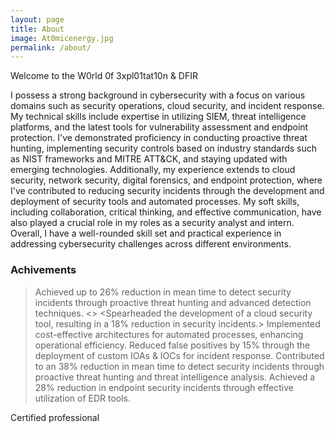 ```yaml
---
layout: page
title: About
image: At0micenergy.jpg
permalink: /about/
---
```


Welcome to the W0rld 0f 3xpl01tat10n & DFIR 

I possess a strong background in cybersecurity with a focus on various domains such as security operations, cloud security, and incident response. My technical skills include expertise in utilizing SIEM, threat intelligence platforms, and the latest tools for vulnerability assessment and endpoint protection. I've demonstrated proficiency in conducting proactive threat hunting, implementing security controls based on industry standards such as NIST frameworks and MITRE ATT&CK, and staying updated with emerging technologies. Additionally, my experience extends to cloud security, network security, digital forensics, and endpoint protection, where I've contributed to reducing security incidents through the development and deployment of security tools and automated processes. My soft skills, including collaboration, critical thinking, and effective communication, have also played a crucial role in my roles as a security analyst and intern. Overall, I have a well-rounded skill set and practical experience in addressing cybersecurity challenges across different environments.

### Achivements

> Achieved up to 26% reduction in mean time to detect security incidents through proactive threat hunting and advanced detection techniques. <>
<Spearheaded the development of a cloud security tool, resulting in a 18% reduction in security incidents.>
> Implemented cost-effective architectures for automated processes, enhancing operational efficiency.
> Reduced false positives by 15% through the deployment of custom IOAs & IOCs for incident response.
> Contributed to an 38% reduction in mean time to detect security incidents through proactive threat hunting and threat intelligence analysis.
> Achieved a 28% reduction in endpoint security incidents through effective utilization of EDR tools.

<script src="https://www.hackthebox.eu/badge/427574"></script>


Certified professional 

<script type="text/javascript" async src="//cdn.credly.com/assets/utilities/embed.js"
    data-iframe-width="150"
    data-iframe-height="270"
    data-share-badge-id="60365972-a8d9-45bc-b2a9-298e00d4a941"
    data-share-badge-host="https://www.credly.com">
</script>

<script type="text/javascript" async src="//cdn.credly.com/assets/utilities/embed.js"
    data-iframe-width="150"
    data-iframe-height="270"
    data-share-badge-id="01d370ca-a8b8-4f8a-b8e1-0911e9cfacbb"
    data-share-badge-host="https://www.credly.com">
</script>

<script type="text/javascript" async src="//cdn.credly.com/assets/utilities/embed.js"
    data-iframe-width="150"
    data-iframe-height="270"
    data-share-badge-id="a882a8b0-1ce7-478b-8d6b-f1159e73f2e1"
    data-share-badge-host="https://www.credly.com">
</script>

<script type="text/javascript" async src="//cdn.credly.com/assets/utilities/embed.js"
    data-iframe-width="150"
    data-iframe-height="270"
    data-share-badge-id="67f266c9-08e6-45a1-aca4-63c1b0938497"
    data-share-badge-host="https://www.credly.com">
</script>

<script type="text/javascript" async src="//cdn.credly.com/assets/utilities/embed.js"
    data-iframe-width="150"
    data-iframe-height="270"
    data-share-badge-id="deed9690-ef73-458f-807d-82297ff26fb1"
    data-share-badge-host="https://www.credly.com">
</script>

